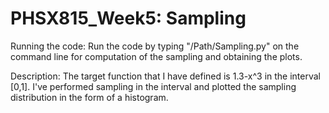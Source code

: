 # PHSX815_Week5: Sampling

Running the code:
Run the code by typing "/Path/Sampling.py" on the command line for computation of the sampling and obtaining the plots.

Description:
The target function that I have defined is 1.3-x^3 in the interval [0,1]. I've performed sampling in the interval and plotted the sampling distribution in the form of a histogram.


